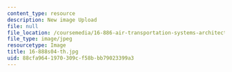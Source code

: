 ```yaml
---
content_type: resource
description: New image Upload
file: null
file_location: /coursemedia/16-886-air-transportation-systems-architecting-spring-2004/88cfa9641970309cf58bbb79023399a3_16-888s04-th.jpg
file_type: image/jpeg
resourcetype: Image
title: 16-888s04-th.jpg
uid: 88cfa964-1970-309c-f58b-bb79023399a3
---
```

